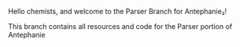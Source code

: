 Hello chemists, and welcome to the Parser Branch for Antephanie₂!

This branch contains all resources and code for the Parser portion of Antephanie

